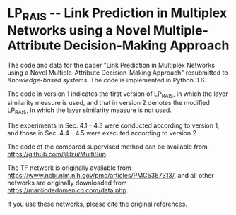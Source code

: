 # LP<sub>RAIS</sub> -- Link Prediction in Multiplex Networks using a Novel Multiple-Attribute Decision-Making Approach

The code and data for the paper "Link Prediction in Multiplex Networks using a Novel Multiple-Attribute Decision-Making Approach" resubmitted to *Knowledge-based systems*. The code is implemented in Python 3.6.



The code in version 1 indicates the first version of LP<sub>RAIS</sub>, in which the layer similarity measure is used, and that in version 2 denotes the modified LP<sub>RAIS</sub>, in which the layer similarity measure is not used.



The experiments in Sec. 4.1 - 4.3 were conducted according to version 1, and those in Sec. 4.4 - 4.5 were executed according to version 2. 



The code of the compared supervised method can be available from https://github.com/ljlilzu/MultiSup.



The TF network is originally available from https://www.ncbi.nlm.nih.gov/pmc/articles/PMC5367313/,
and all other networks are originally downloaded from https://manliodedomenico.com/data.php.  

If you use these networks, please cite the original references.
